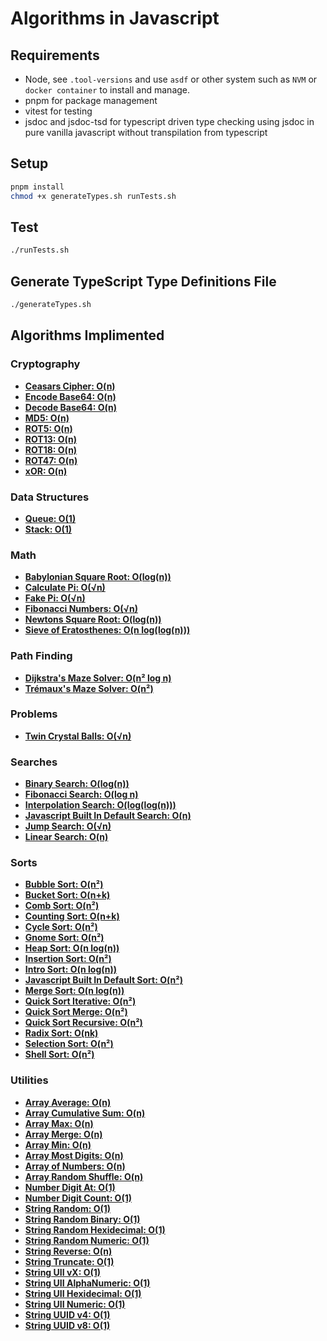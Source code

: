 # Algorithms in Javascript

## Requirements
* Node, see `.tool-versions` and use `asdf` or other system such as `NVM` or `docker container` to install and manage.
* pnpm for package management
* vitest for testing
* jsdoc and jsdoc-tsd for typescript driven type checking using jsdoc in pure vanilla javascript without transpilation from typescript

## Setup
```zsh
pnpm install
chmod +x generateTypes.sh runTests.sh
```

## Test
```zsh
./runTests.sh
```

## Generate TypeScript Type Definitions File
```zsh
./generateTypes.sh
```

## Algorithms Implimented

### Cryptography

* **[Ceasars Cipher: O(n)](algorithms/cryptography/ceasarsCipher.js)**
* **[Encode Base64: O(n)](algorithms/cryptography/base64.js)**
* **[Decode Base64: O(n)](algorithms/cryptography/base64.js)**
* **[MD5: O(n)](algorithms/cryptography/md5.js)**
* **[ROT5: O(n)](algorithms/cryptography/rot5.js)**
* **[ROT13: O(n)](algorithms/cryptography/rot13.js)**
* **[ROT18: O(n)](algorithms/cryptography/rot18.js)**
* **[ROT47: O(n)](algorithms/cryptography/rot47.js)**
* **[xOR: O(n)](algorithms/cryptography/xOR.js)**

### Data Structures

* **[Queue: O(1)](algorithms/datastructures/queue.js)**
* **[Stack: O(1)](algorithms/datastructures/stack.js)**

### Math

* **[Babylonian Square Root: O(log(n))](algorithms/math/babylonianSquareRoot.js)**
* **[Calculate Pi: O(√n)](algorithms/math/calculatePi.js)**
* **[Fake Pi: O(√n)](algorithms/math/fakePi.js)**
* **[Fibonacci Numbers: O(√n)](algorithms/math/fibonacciNumbers.js)**
* **[Newtons Square Root: O(log(n))](algorithms/math/newtonsSquareRoot.js)**
* **[Sieve of Eratosthenes: O(n log(log(n)))](algorithms/math/sieveOfEratosthenes.js)**

### Path Finding

* **[Dijkstra's Maze Solver: O(n² log n)](algorithms/pathfinding/dijkstraMazeSolver.js)**
* **[Trémaux's Maze Solver: O(n²)](algorithms/pathfinding/tremauxsMazeSolver.js)**

### Problems

* **[Twin Crystal Balls: O(√n)](algorithms/problems/twinCrystalBalls.js)**

### Searches

* **[Binary Search: O(log(n))](algorithms/search/binarySearch.js)**
* **[Fibonacci Search: O(log n)](algorithms/search/fibonacciSearch.js)**
* **[Interpolation Search: O(log(log(n)))](algorithms/search/interpolationSearch.js)**
* **[Javascript Built In Default Search: O(n)](algorithms/search/javascriptSearch.js)**
* **[Jump Search: O(√n)](algorithms/search/jumpSearch.js)**
* **[Linear Search: O(n)](algorithms/search/linearSearch.js)**

### Sorts

* **[Bubble Sort: O(n²)](algorithms/sort/bubbleSort.js)**
* **[Bucket Sort: O(n+k)](algorithms/sort/bucketSort.js)**
* **[Comb Sort: O(n²)](algorithms/sort/combSort.js)**
* **[Counting Sort: O(n+k)](algorithms/sort/countingSort.js)**
* **[Cycle Sort: O(n²)](algorithms/sort/cycleSort.js)**
* **[Gnome Sort: O(n²)](algorithms/sort/gnomeSort.js)**
* **[Heap Sort: O(n log(n))](algorithms/sort/heapSort.js)**
* **[Insertion Sort: O(n²)](algorithms/sort/insertionSort.js)**
* **[Intro Sort: O(n log(n))](algorithms/sort/introSort.js)**
* **[Javascript Built In Default Sort: O(n²)](algorithms/sort/javascriptSort.js)**
* **[Merge Sort: O(n log(n))](algorithms/sort/mergeSort.js)**
* **[Quick Sort Iterative: O(n²)](algorithms/sort/quickSortIterative.js)**
* **[Quick Sort Merge: O(n²)](algorithms/sort/quickSortMerge.js)**
* **[Quick Sort Recursive: O(n²)](algorithms/sort/quickSortRecursive.js)**
* **[Radix Sort: O(nk)](algorithms/sort/radixSort.js)**
* **[Selection Sort: O(n²)](algorithms/sort/selectionSort.js)**
* **[Shell Sort: O(n²)](algorithms/sort/shellSort.js)**

### Utilities

* **[Array Average: O(n)](algorithms/util/arrayAverage.js)**
* **[Array Cumulative Sum: O(n)](algorithms/util/arrayCumulativeSum.js)**
* **[Array Max: O(n)](algorithms/util/arrayMax.js)**
* **[Array Merge: O(n)](algorithms/util/arrayMerge.js)**
* **[Array Min: O(n)](algorithms/util/arrayMin.js)**
* **[Array Most Digits: O(n)](algorithms/util/arrayMostDigits.js)**
* **[Array of Numbers: O(n)](algorithms/util/arrayOfNumbers.js)**
* **[Array Random Shuffle: O(n)](algorithms/util/arrayRandomShuffle.js)**
* **[Number Digit At: O(1)](algorithms/util/numberDigitAt.js)**
* **[Number Digit Count: O(1)](algorithms/util/numberDigitCount.js)**
* **[String Random: O(1)](algorithms/util/stringRandom.js)**
* **[String Random Binary: O(1)](algorithms/util/stringRandom.js)**
* **[String Random Hexidecimal: O(1)](algorithms/util/stringRandom.js)**
* **[String Random Numeric: O(1)](algorithms/util/stringRandom.js)**
* **[String Reverse: O(n)](algorithms/util/stringReverse.js)**
* **[String Truncate: O(1)](algorithms/util/stringTruncate.js)**
* **[String UII vX: O(1)](algorithms/util/stringUIIvX.js)**
* **[String UII AlphaNumeric: O(1)](algorithms/util/stringUIIvX.js)**
* **[String UII Hexidecimal: O(1)](algorithms/util/stringUIIvX.js)**
* **[String UII Numeric: O(1)](algorithms/util/stringUIIvX.js)**
* **[String UUID v4: O(1)](algorithms/util/stringUUIDv4.js)**
* **[String UUID v8: O(1)](algorithms/util/stringUUIDv8.js)**

